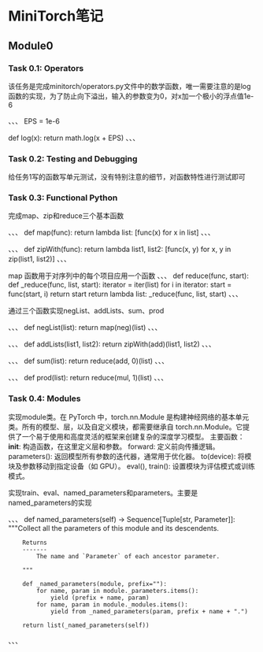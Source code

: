 # MiniTorch笔记

## Module0

### Task 0.1: Operators

该任务是完成minitorch/operators.py文件中的数学函数，唯一需要注意的是log函数的实现，为了防止向下溢出，输入的参数变为0，对x加一个极小的浮点值1e-6

、、、
EPS = 1e-6

def log(x):
    return math.log(x + EPS)
、、、

### Task 0.2: Testing and Debugging

给任务1写的函数写单元测试，没有特别注意的细节，对函数特性进行测试即可

### Task 0.3: Functional Python

完成map、zip和reduce三个基本函数

、、、
def map(func):
     return lambda list: [func(x) for x in list]
、、、

、、、
def zipWith(func):
    return lambda list1, list2: [func(x, y) for x, y in zip(list1, list2)]
、、、

map 函数用于对序列中的每个项目应用一个函数
、、、
def reduce(func, start):
    def _reduce(func, list, start):
        iterator = iter(list)
        for i in iterator:
            start = func(start, i)
        return start
    return lambda list: _reduce(func, list, start)
、、、

通过三个函数实现negList、addLists、sum、prod

、、、
def negList(list):
    return map(neg)(list)
、、、

、、、
def addLists(list1, list2):
    return zipWith(add)(list1, list2)
、、、

、、、
def sum(list):
    return reduce(add, 0)(list)
、、、

、、、
def prod(list):
    return reduce(mul, 1)(list)
、、、

### Task 0.4: Modules

实现module类。在 PyTorch 中，torch.nn.Module 是构建神经网络的基本单元类。所有的模型、层，以及自定义模块，都需要继承自 torch.nn.Module。它提供了一个易于使用和高度灵活的框架来创建复杂的深度学习模型。
主要函数：
__init__: 构造函数，在这里定义层和参数。
forward: 定义前向传播逻辑。
parameters(): 返回模型所有参数的迭代器，通常用于优化器。
to(device): 将模块及参数移动到指定设备（如 GPU）。
eval(), train(): 设置模块为评估模式或训练模式。

实现train、eval、named_parameters和parameters。主要是named_parameters的实现

、、、
    def named_parameters(self) -> Sequence[Tuple[str, Parameter]]:
        """Collect all the parameters of this module and its descendents.

        Returns
        -------
            The name and `Parameter` of each ancestor parameter.

        """

        def _named_parameters(module, prefix=""):
            for name, param in module._parameters.items():
                yield (prefix + name, param)
            for name, param in module._modules.items():
                yield from _named_parameters(param, prefix + name + ".")

        return list(_named_parameters(self))
、、、










